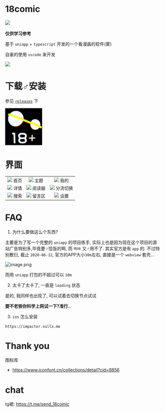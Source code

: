 # 18comic

![](https://18comic.one/media/logo/new_logo.png?v=2020000525)

**仅供学习参考**

基于 `uniapp` + `typescript` 开发的一个看漫画的软件(雾)

自豪的使用 `vscode` 来开发

![](https://img.shields.io/badge/style-hello--world-green?logo=visual-studio-code&style=for-the-badge&label=vscode)

# 下载♂安装

参见 [`releases`]() 下

<img src="./app.png" width="120">

# 界面

|    |            |   |
|:----------:|:-------------:|:------:|
| ![](https://cdn.jsdelivr.net/gh/waifu-project/18comic-live/previews/首页.png) 首页 |  ![](https://cdn.jsdelivr.net/gh/waifu-project/18comic-live/previews/主题.png) 主题 |  ![](https://cdn.jsdelivr.net/gh/waifu-project/18comic-live/previews/我的.png) 我的 |
| ![](https://cdn.jsdelivr.net/gh/waifu-project/18comic-live/previews/漫画详情.png) 详情 |  ![](https://cdn.jsdelivr.net/gh/waifu-project/18comic-live/previews/阅读器.png) 阅读器 |  ![](https://cdn.jsdelivr.net/gh/waifu-project/18comic-live/previews/分流切换.png) 分流切换 |
| ![](https://cdn.jsdelivr.net/gh/waifu-project/18comic-live/previews/搜索.png) 搜索 |  ![](https://cdn.jsdelivr.net/gh/waifu-project/18comic-live/previews/留言区.png) 留言区 |  ![](https://cdn.jsdelivr.net/gh/waifu-project/18comic-live/previews/设置.png) 设置 |


# FAQ

1. 为什么要做这么个东西?

主要是为了写一个完整的 `uniapp` 的项目练手, 实际上也是因为现在这个项目的源站广告特别多,毕竟要♂恰饭的啊, 而 `哔咔` 又♂用不了. 其实官方是有 `app` 的. 不过特别敷衍, 截止 `2020-06-12`, 官方的APP大小`30m`左右, 直接是一个 `webview` 套壳...

![image.png](https://i.loli.net/2020/06/12/hmWY6F87LCVsycz.png)

而用 `uniapp` 打包的不超过可以 `10m`


2. 太卡了太卡了, 一直是 `loading` 状态

是的, 我同样也出现了, 可以试着去切换节点试试

**要不老铁你科学上网试一下?准行..**

3. `ios` 怎么安装

```
https://impactor.nullx.me
```


# Thank you

图标库

- https://www.iconfont.cn/collections/detail?cid=8856

# chat

tg裙: https://t.me/send_18comic